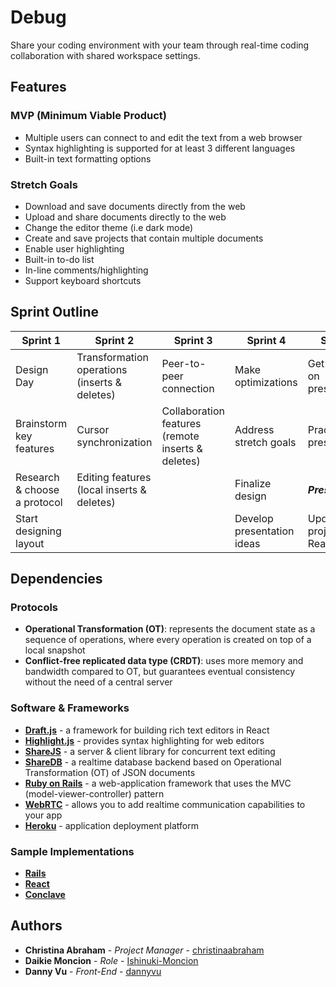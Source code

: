 # Debug
Share your coding environment with your team through real-time coding collaboration with shared workspace settings.


## Features
### MVP (Minimum Viable Product)
- Multiple users can connect to and edit the text from a web browser
- Syntax highlighting is supported for at least 3 different languages
- Built-in text formatting options

### Stretch Goals
- Download and save documents directly from the web
- Upload and share documents directly to the web
- Change the editor theme (i.e dark mode)
- Create and save projects that contain multiple documents
- Enable user highlighting
- Built-in to-do list
- In-line comments/highlighting
- Support keyboard shortcuts

## Sprint Outline
| Sprint 1 | Sprint 2 | Sprint 3 | Sprint 4 | Sprint 5 |
| --- | --- | --- | --- | --- |
| Design Day | Transformation operations (inserts & deletes) | Peer-to-peer connection | Make optimizations | Get started on presentations |
| Brainstorm key features | Cursor synchronization | Collaboration features (remote inserts & deletes) | Address stretch goals | Practice presenting |
| Research & choose a protocol | Editing features (local inserts & deletes) | | Finalize design | ***Present!*** |
| Start designing layout | | | Develop presentation ideas | Update project ReadME |

## Dependencies
### Protocols
- **Operational Transformation (OT)**: represents the document state as a sequence of operations, where every operation is created on top of a local snapshot
- **Conflict-free replicated data type (CRDT)**: uses more memory and bandwidth compared to OT, but guarantees eventual consistency without the need of a central server

### Software & Frameworks
- [**Draft.js**](https://draftjs.org/) - a framework for building rich text editors in React
- [**Highlight.js**](https://highlightjs.org/) - provides syntax highlighting for web editors
- [**ShareJS**](https://github.com/josephg/ShareJS) - a server & client library for concurrent text editing
- [**ShareDB**](https://github.com/share/sharedb) - a realtime database backend based on Operational Transformation (OT) of JSON documents
- [**Ruby on Rails**](https://rubyonrails.org/) - a web-application framework that uses the MVC (model-viewer-controller) pattern
- [**WebRTC**](https://webrtc.org/) - allows you to add realtime communication capabilities to your app
- [**Heroku**](https://devcenter.heroku.com/articles/how-heroku-works) - application deployment platform

### Sample Implementations
- [**Rails**](https://www.aha.io/blog/text-editor)
- [**React**](https://pierrehedkvist.com/posts/1-creating-a-collaborative-editor)
- [**Conclave**](https://conclave-team.github.io/conclave-site/)

## Authors
* **Christina Abraham** - *Project Manager* - [christinaabraham](https://github.com/christinaabraham)
* **Daikie Moncion** - *Role* - [Ishinuki-Moncion](http://github.com/Ishinuki-Moncion)
* **Danny Vu**       - *Front-End* - [dannyvu](https://dannykvu.github.io/)
